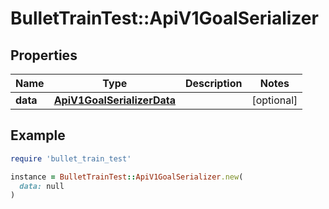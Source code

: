 # BulletTrainTest::ApiV1GoalSerializer

## Properties

| Name | Type | Description | Notes |
| ---- | ---- | ----------- | ----- |
| **data** | [**ApiV1GoalSerializerData**](ApiV1GoalSerializerData.md) |  | [optional] |

## Example

```ruby
require 'bullet_train_test'

instance = BulletTrainTest::ApiV1GoalSerializer.new(
  data: null
)
```

